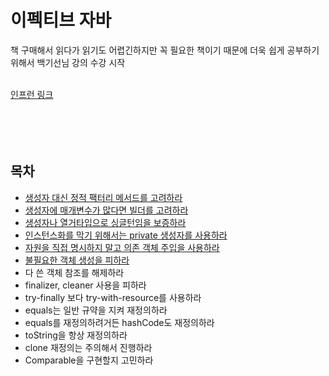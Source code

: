 # 이펙티브 자바
책 구매해서 읽다가 읽기도 어렵긴하지만 꼭 필요한 책이기 때문에 더욱 쉽게 공부하기 위해서 백기선님 강의 수강 시작
<br><br>

[인프런 링크](https://www.inflearn.com/course/이펙티브-자바-1/dashboard)
<br><br><br><br><br>

## 목차
- [생성자 대신 정적 팩터리 메서드를 고려하라](EJ_item1.md)
- [생성자에 매개변수가 많다면 빌더를 고려하라](EJ_item2.md)
- [생성자나 열거타입으로 싱글턴임을 보증하라](EJ_item3.md)
- [인스턴스화를 막기 위해서는 private 생성자를 사용하라](EJ_item4.md)
- [자원을 직접 명시하지 말고 의존 객체 주입을 사용하라](EJ_item5.md)
- [불필요한 객체 생성을 피하라](EJ_item6.md)
- 다 쓴 객체 참조를 해제하라
- finalizer, cleaner 사용을 피하라
- try-finally 보다 try-with-resource를 사용하라 
- equals는 일반 규약을 지켜 재정의하라
- equals를 재정의하려거든 hashCode도 재정의하라
- toString을 항상 재정의하라
- clone 재정의는 주의해서 진행하라
- Comparable을 구현할지 고민하라

<br><br><br><br><br><br><br><br><br><br>